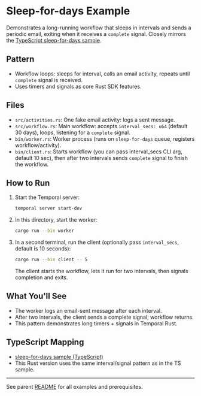 # Sleep-for-days Example

Demonstrates a long-running workflow that sleeps in intervals and sends a periodic email, exiting when it receives a `complete` signal. Closely mirrors the [TypeScript sleep-for-days sample](https://github.com/temporalio/samples-typescript/tree/main/sleep-for-days).

## Pattern
- Workflow loops: sleeps for interval, calls an email activity, repeats until `complete` signal is received.
- Uses timers and signals as core Rust SDK features.

## Files

- `src/activities.rs`: One fake email activity: logs a sent message.
- `src/workflow.rs`: Main workflow: accepts `interval_secs: u64` (default 30 days), loops, listening for a `complete` signal.
- `bin/worker.rs`: Worker process (runs on `sleep-for-days` queue, registers workflow/activity).
- `bin/client.rs`: Starts workflow (you can pass interval_secs CLI arg, default 10 sec), then after two intervals sends `complete` signal to finish the workflow.

## How to Run

1. Start the Temporal server:
   ```sh
   temporal server start-dev
   ```
2. In this directory, start the worker:
   ```sh
   cargo run --bin worker
   ```
3. In a second terminal, run the client (optionally pass `interval_secs`, default is 10 seconds):
   ```sh
   cargo run --bin client -- 5
   ```
   The client starts the workflow, lets it run for two intervals, then signals completion and exits.

## What You'll See
- The worker logs an email-sent message after each interval.
- After two intervals, the client sends a complete signal; workflow returns.
- This pattern demonstrates long timers + signals in Temporal Rust.

## TypeScript Mapping

- [sleep-for-days sample (TypeScript)](https://github.com/temporalio/samples-typescript/tree/main/sleep-for-days)
- This Rust version uses the same interval/signal pattern as in the TS sample.

---
See parent [README](../../README.md) for all examples and prerequisites.
